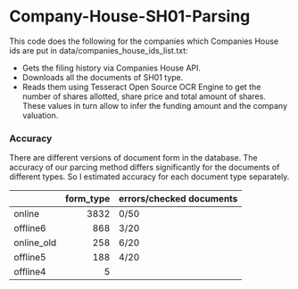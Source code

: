# Company-House-SH01-Parsing

This code does the following for the companies which Companies House ids are put in data/companies_house_ids_list.txt:

* Gets the filing history via Companies House API.
* Downloads all the documents of SH01 type.
* Reads them using Tesseract Open Source OCR Engine to get the number of shares allotted, share price and total amount of shares. These values in turn allow to infer the funding amount and the company valuation.

### Accuracy

There are different versions of document form in the database. The accuracy of our parcing method differs significantly for the documents of different types. So I estimated accuracy for each document type separately. 

|            |   form_type | errors/checked documents |
|:-----------|------------:|------------|
| online     |        3832 |0/50
| offline6   |         868 |3/20
| online_old |         258 |6/20
| offline5   |         188 |4/20
| offline4   |           5 |
